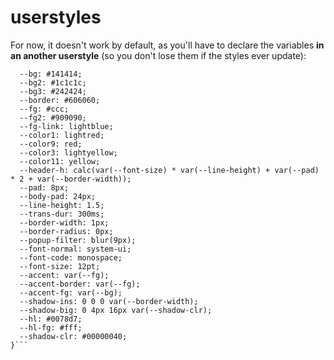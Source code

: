 # userstyles
For now, it doesn't work by default, as you'll have to declare the variables **in an another userstyle** (so you don't lose them if the styles ever update):
```:root {
  --bg: #141414;
  --bg2: #1c1c1c;
  --bg3: #242424;
  --border: #606060;
  --fg: #ccc;
  --fg2: #909090;
  --fg-link: lightblue;
  --color1: lightred;
  --color9: red;
  --color3: lightyellow;
  --color11: yellow;
  --header-h: calc(var(--font-size) * var(--line-height) + var(--pad) * 2 + var(--border-width));
  --pad: 8px;
  --body-pad: 24px;
  --line-height: 1.5;
  --trans-dur: 300ms;
  --border-width: 1px;
  --border-radius: 0px;
  --popup-filter: blur(9px);
  --font-normal: system-ui;
  --font-code: monospace;
  --font-size: 12pt;
  --accent: var(--fg);
  --accent-border: var(--fg);
  --accent-fg: var(--bg);
  --shadow-ins: 0 0 0 var(--border-width);
  --shadow-big: 0 4px 16px var(--shadow-clr);
  --hl: #0078d7;
  --hl-fg: #fff;
  --shadow-clr: #00000040;
}```

